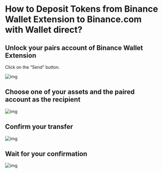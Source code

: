 # How to Deposit Tokens from Binance Wallet Extension to Binance.com with Wallet direct?

## Unlock your pairs account of Binance Wallet Extension

Click on the “Send” button.

![img](https://lh6.googleusercontent.com/NppXCGw5R4sWIEdMc9cItLhFLWY2cO5nz3U45bb2l1\_WWtBkAm\_6u09kok0MroESlFh5qDjBX54vyAJaYIzj2pBEfYNr7Gk8MdjoU8JM4BWk8vv-fE1y468qy-YjeVV3inUMFcmW)

## Choose one of your assets and the paired account as the recipient

![img](https://lh5.googleusercontent.com/6nQxZRYQYJJm2F2Wi1sAoFVoonNcMqnAFANN3hnpASxQGse1fEhuZQgI6be1a8UhO9bMBYQ9z66xhl0wLu4MOUKiSVQyfD0TyfbDigQJEssm9ultQ372U1SO6ZJmBVhwGnythZg9)

## Confirm your transfer

![img](https://lh4.googleusercontent.com/lob8dPvWbcNqTtCmjYn1DfjVxnyR1tFUlRcs6LE3mIA7JVt1WxH7JPTtdxu6XreyFIdtT331KpcXXx7yyE3Pcii8ImCTBo2-TsJu0DNtI2IA0s-1QQu7\_cGIwmcUgo0Shwj05WtS)

## Wait for your confirmation

![img](https://lh4.googleusercontent.com/5Md-wiYWZyl4F9ruEAtA3K0SCx0YNJKxzk47fvnhdbPZqF8F-dSe3iGrEUq2Sr\_62Twkmvk8Y2RCoy7VnoRxzePOT-T-Ta9bpNEWvX-k0pFeKvvnx87CM5zkqvxvb9oXZvk8sGp4)
